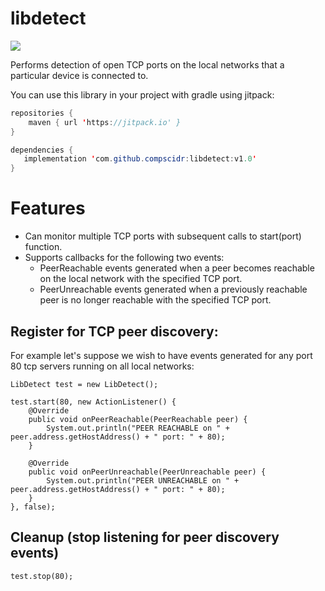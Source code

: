 # libdetect
[![](https://jitpack.io/v/RightMesh/librxbus.svg)](https://jitpack.io/#compscidr/libdetect)

Performs detection of open TCP ports on the local networks that a particular device is connected to.

You can use this library
in your project with gradle using jitpack:

```java
repositories {
    maven { url 'https://jitpack.io' }
}
```

```java
dependencies {
   implementation 'com.github.compscidr:libdetect:v1.0'
}
```

# Features
* Can monitor multiple TCP ports with subsequent calls to start(port) function.
* Supports callbacks for the following two events:
  * PeerReachable events generated when a peer becomes reachable on the local network with the specified TCP port.
  * PeerUnreachable events generated when a previously reachable peer is no longer reachable with the specified TCP port.

## Register for TCP peer discovery:
For example let's suppose we wish to have events generated for any port 80 tcp servers running on all local networks:
```
LibDetect test = new LibDetect();

test.start(80, new ActionListener() {
    @Override
    public void onPeerReachable(PeerReachable peer) {
        System.out.println("PEER REACHABLE on " + peer.address.getHostAddress() + " port: " + 80);
    }

    @Override
    public void onPeerUnreachable(PeerUnreachable peer) {
        System.out.println("PEER UNREACHABLE on " + peer.address.getHostAddress() + " port: " + 80);
    }
}, false);
```

## Cleanup (stop listening for peer discovery events)
```
test.stop(80);
```
